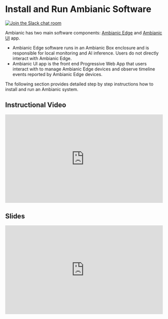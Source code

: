 # Install and Run Ambianic Software

[![Join the Slack chat room](https://img.shields.io/badge/Slack-Join%20the%20chat%20room-blue)](https://join.slack.com/t/ambianicai/shared_invite/zt-eosk4tv5-~GR3Sm7ccGbv1R7IEpk7OQ)

Ambianic has two main software components: [Ambianic Edge](https://github.com/ambianic/ambianic-edge) and [Ambianic UI](https://github.com/ambianic/ambianic-ui) app. 
- Ambianic Edge software runs in an Ambianic Box enclosure and is responsible for local monitoring and AI inference. Users do not directly interact with Ambianic Edge.
- Ambianic UI app is the front end Progressive Web App that users interact with to manage Ambianic Edge devices and observe timeline events reported by Ambianic Edge devices.

The following section provides detailed step by step instructions how to install and run an Ambianic system.


## Instructional Video

<style>.embed-container { position: relative; padding-bottom: 56.25%; height: 0; overflow: hidden; max-width: 100%; } .embed-container iframe, .embed-container object, .embed-container embed { position: absolute; top: 0; left: 0; width: 100%; height: 100%; }</style><div class='embed-container'><iframe src='https://www.youtube.com/embed//4CWYClk80p8' frameborder='0' allowfullscreen></iframe></div>


## Slides

<style>
  .responsive-google-slides {
    position: relative;
    padding-bottom: 56.25%; /* 16:9 Ratio */
    height: 0;
    overflow: hidden;
  }
  .responsive-google-slides iframe {
    border: 0;
    position: absolute;
    top: 0;
    left: 0;
    width: 100% !important;
    height: 100% !important;
  }
</style>

<div class="responsive-google-slides">
  <iframe src="https://docs.google.com/presentation/d/1jooKT0wC1d_jBNtjjIPl8bBdvXDdRe-Vv_bdyaCQBdU?usp=sharing/embed?start=false&loop=false&delayms=3000#slide=id.p2"></iframe>
</div>

